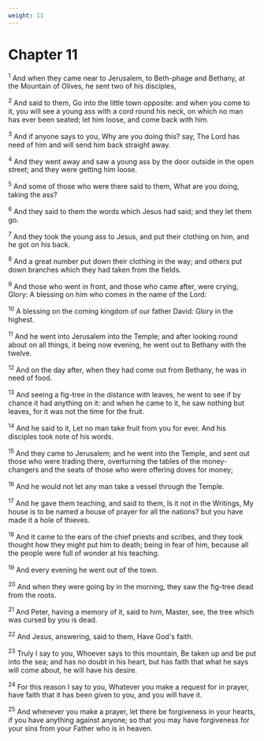 ```yaml
---
weight: 11
---
```


# Chapter 11

<sup>1</sup> And when they came near to Jerusalem, to Beth-phage and Bethany, at the Mountain of Olives, he sent two of his disciples, 

<sup>2</sup> And said to them, Go into the little town opposite: and when you come to it, you will see a young ass with a cord round his neck, on which no man has ever been seated; let him loose, and come back with him. 

<sup>3</sup> And if anyone says to you, Why are you doing this? say, The Lord has need of him and will send him back straight away. 

<sup>4</sup> And they went away and saw a young ass by the door outside in the open street; and they were getting him loose. 

<sup>5</sup> And some of those who were there said to them, What are you doing, taking the ass? 

<sup>6</sup> And they said to them the words which Jesus had said; and they let them go. 

<sup>7</sup> And they took the young ass to Jesus, and put their clothing on him, and he got on his back. 

<sup>8</sup> And a great number put down their clothing in the way; and others put down branches which they had taken from the fields. 

<sup>9</sup> And those who went in front, and those who came after, were crying, Glory: A blessing on him who comes in the name of the Lord: 

<sup>10</sup> A blessing on the coming kingdom of our father David: Glory in the highest. 

<sup>11</sup> And he went into Jerusalem into the Temple; and after looking round about on all things, it being now evening, he went out to Bethany with the twelve. 

<sup>12</sup> And on the day after, when they had come out from Bethany, he was in need of food. 

<sup>13</sup> And seeing a fig-tree in the distance with leaves, he went to see if by chance it had anything on it: and when he came to it, he saw nothing but leaves, for it was not the time for the fruit. 

<sup>14</sup> And he said to it, Let no man take fruit from you for ever. And his disciples took note of his words. 

<sup>15</sup> And they came to Jerusalem; and he went into the Temple, and sent out those who were trading there, overturning the tables of the money-changers and the seats of those who were offering doves for money; 

<sup>16</sup> And he would not let any man take a vessel through the Temple. 

<sup>17</sup> And he gave them teaching, and said to them, Is it not in the Writings, My house is to be named a house of prayer for all the nations? but you have made it a hole of thieves. 

<sup>18</sup> And it came to the ears of the chief priests and scribes, and they took thought how they might put him to death; being in fear of him, because all the people were full of wonder at his teaching. 

<sup>19</sup> And every evening he went out of the town. 

<sup>20</sup> And when they were going by in the morning, they saw the fig-tree dead from the roots. 

<sup>21</sup> And Peter, having a memory of it, said to him, Master, see, the tree which was cursed by you is dead. 

<sup>22</sup> And Jesus, answering, said to them, Have God's faith. 

<sup>23</sup> Truly I say to you, Whoever says to this mountain, Be taken up and be put into the sea; and has no doubt in his heart, but has faith that what he says will come about, he will have his desire. 

<sup>24</sup> For this reason I say to you, Whatever you make a request for in prayer, have faith that it has been given to you, and you will have it. 

<sup>25</sup> And whenever you make a prayer, let there be forgiveness in your hearts, if you have anything against anyone; so that you may have forgiveness for your sins from your Father who is in heaven. 


